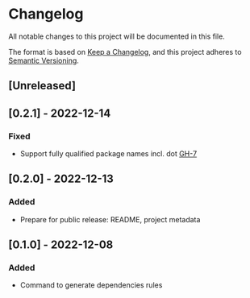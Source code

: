 # Changelog
All notable changes to this project will be documented in this file.

The format is based on [Keep a Changelog](https://keepachangelog.com/en/1.0.0/),
and this project adheres to [Semantic Versioning](https://semver.org/spec/v2.0.0.html).

## [Unreleased]

## [0.2.1] - 2022-12-14

### Fixed

* Support fully qualified package names incl. dot [GH-7](https://github.com/sourcery-ai/sourcery-rules-generator/issues/7) 

## [0.2.0] - 2022-12-13

### Added

* Prepare for public release: README, project metadata

## [0.1.0] - 2022-12-08

### Added

* Command to generate dependencies rules